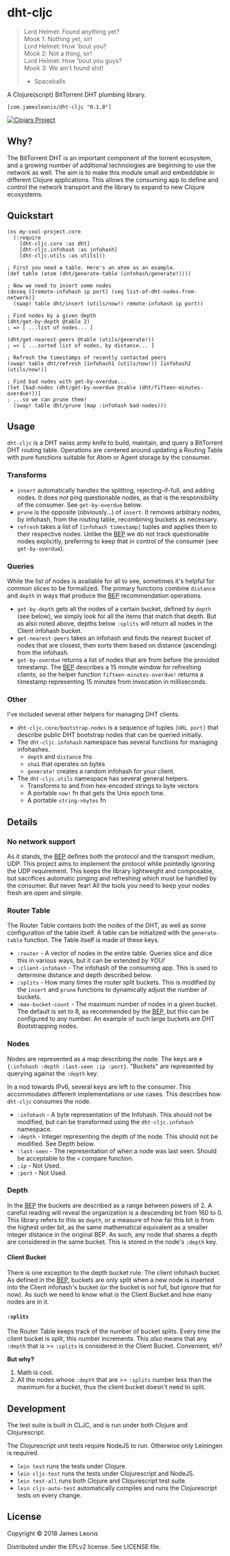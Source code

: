 # dht-cljc

> Lord Helmet: Found anything yet?  
> Mook 1: Nothing yet, sir!  
> Lord Helmet: How 'bout you?  
> Mook 2: Not a thing, sir!  
> Lord Helmet: How 'bout you guys?  
> Mook 3: We ain't found shit!  
> - Spaceballs

A Clojure(script) BitTorrent DHT plumbing library.

`[com.jamesleonis/dht-cljc "0.1.0"]`

[![Clojars Project](https://img.shields.io/clojars/v/com.jamesleonis/dht-cljc.svg)](https://clojars.org/com.jamesleonis/dht-cljc)

## Why?

The BitTorrent DHT is an important component of the torrent ecosystem, and a growing number of additional technologies are beginning to use the network as well. The aim is to make this module small and embeddable in different Clojure applications. This allows the consuming app to define and control the network transport and the library to expand to new Clojure ecosystems.

## Quickstart

```
(ns my-cool-project.core
  (:require
    [dht-cljc.core :as dht]
    [dht-cljc.infohash :as infohash]
    [dht-cljc.utils :as utils]))

; First you need a table. Here's an atom as an example.
(def table (atom (dht/generate-table (infohash/generate!))))

; Now we need to insert some nodes
(doseq [[remote-infohash ip port] (seq list-of-dht-nodes-from-network)]
  (swap! table dht/insert (utils/now!) remote-infohash ip port))

; Find nodes by a given depth
(dht/get-by-depth @table 2)
; => [ ...list of nodes... ]

(dht/get-nearest-peers @table (utils/generate!))
; => [ ...sorted list of nodes, by distance... ]

; Refresh the timestamps of recently contacted peers
(swap! table dht/refresh [infohash1 (utils/now!)] [infohash2 (utils/now!)]

; Find bad nodes with get-by-overdue...
(let [bad-nodes (dht/get-by-overdue @table (dht/fifteen-minutes-overdue!))]
; ...so we can prune them!
  (swap! table dht/prune (map :infohash bad-nodes)))
```

## Usage

`dht-cljc` is a DHT swiss army knife to build, maintain, and query a BitTorrent DHT routing table. Operations are centered around updating a Routing Table with pure functions suitable for Atom or Agent storage by the consumer.

### Transforms

* `insert` automatically handles the splitting, rejecting-if-full, and adding nodes. It does *not* ping questionable nodes, as that is the responsibility of the consumer. See `get-by-overdue` below.
* `prune` is the opposite (obviously...) of `insert`. It removes arbitrary nodes, by infohash, from the routing table, recombining buckets as necessary.
* `refresh` takes a list of `[infohash timestamp]` tuples and applies them to their respective nodes. Unlike the [BEP][bep-5] we do not track questionable nodes explicitly, preferring to keep that in control of the consumer (see `get-by-overdue`).

### Queries

While the list of nodes is available for all to see, sometimes it's helpful for common slices to be formalized. The primary functions combine `distance` and `depth` in ways that produce the [BEP][bep-5] recommendation operations.

* `get-by-depth` gets all the nodes of a certain bucket, defined by `depth` (see below), we simply look for all the items that match that depth. But as also noted above, depths below `:splits` will return all nodes in the Client infohash bucket.
* `get-nearest-peers` takes an infohash and finds the nearest bucket of nodes that are closest, then sorts them based on distance (ascending) from the infohash.
* `get-by-overdue` returns a list of nodes that are from before the provided timestamp. The [BEP][bep-5] describes a 15 minute window for refreshing clients, so the helper function `fifteen-minutes-overdue!` returns a timestamp representing 15 minutes from invocation in milliseconds.

### Other

I've included several other helpers for managing DHT clients.

* `dht-cljc.core/bootstrap-nodes` is a sequence of tuples `[URL port]` that describe public DHT bootstrap nodes that can be queried initially.
* The `dht-cljc.infohash` namespace has several functions for managing infohashes.
  * `depth` and `distance` fns
  * `sha1` that operates on bytes
  * `generate!` creates a random infohash for your client.
* The `dht-cljc.utils` namespace has several general helpers.
  * Transforms to and from hex-encoded strings to byte vectors
  * A portable `now!` fn that gets the Unix epoch time.
  * A portable `string->bytes` fn

## Details

### No network support

As it stands, the [BEP][bep-5] defines both the protocol and the transport medium, UDP. This project aims to implement the protocol while pointedly ignoring the UDP requirement. This keeps the library lightweight and composable, but sacrifices automatic pinging and refreshing which must be handled by the consumer. But never fear! All the tools you need to keep your nodes fresh are open and simple.

### Router Table

The Router Table contains both the nodes of the DHT, as well as some configuration of the table itself. A table can be initialized with the `generate-table` function. The Table itself is made of these keys.

* `:router` - A vector of nodes in the entire table. Queries slice and dice this in various ways, but it can be extended by *YOU!*
* `:client-infohash` - The infohash of the consuming app. This is used to determine distance and depth described below.
* `:splits` - How many times the router split buckets. This is modified by the `insert` and `prune` functions to dynamically adjust the number of buckets.
* `:max-bucket-count` - The maximum number of nodes in a given bucket. The default is set to 8, as recommended by the [BEP][bep-5], but this can be configured to any number. An example of such large buckets are DHT Bootstrapping nodes.

### Nodes

Nodes are represented as a map describing the node. The keys are `#{:infohash :depth :last-seen :ip :port}`. "Buckets" are represented by querying against the `:depth` key.

In a nod towards IPv6, several keys are left to the consumer. This accommodates different implementations or use cases. This describes how `dht-cljc` consumes the node.

* `:infohash` - A byte representation of the Infohash. This should not be modified, but can be transformed using the `dht-cljc.infohash` namespace.
* `:depth` - Integer representing the depth of the node. This should not be modified. See Depth below.
* `:last-seen` - The representation of when a node was last seen. Should be acceptable to the `<` compare function.
* `:ip` - Not Used.
* `:port` - Not Used.

### Depth

In the [BEP][bep-5] the buckets are described as a range between powers of 2. A careful reading will reveal the organization is a descending bit from 160 to 0. This library refers to this as `depth`, or a measure of how far this bit is from the highest order bit, as the same mathematical equivalent as a smaller integer distance in the original BEP. As such, any node that shares a depth are considered in the same bucket. This is stored in the node's `:depth` key.

#### Client Bucket

There is one exception to the depth bucket rule: The client infohash bucket. As defined in the [BEP][bep-5], buckets are only split when a new node is inserted into the Client infohash's bucket (or the bucket is not full, but ignore that for now). As such we need to know what *is* the Client Bucket and how many nodes are in it.

#### `:splits`

The Router Table keeps track of the number of bucket splits. Every time the client bucket is split, this number increments. This *also* means that any `:depth` that is >= `:splits` is considered in the Client Bucket. Convenient, eh?

**But why?**

1. Math is cool.
2. All the nodes whose `:depth` that are >= `:splits` number less than the maximum for a bucket, thus the client bucket doesn't need to split.

## Development

The test suite is built in CLJC, and is run under both Clojure and Clojurescript.

The Clojurescript unit tests require NodeJS to run. Otherwise only Leiningen is required.

* `lein test` runs the tests under Clojure.
* `lein cljs-test` runs the tests under Clojurescript and NodeJS.
* `lein test-all` runs both Clojure and Clojurescript test suite.
* `lein cljs-auto-test` automatically compiles and runs the Clojurescript tests on every change.

## License

Copyright © 2018 James Leonis

Distributed under the EPLv2 license. See LICENSE file.

[bep-5]: http://www.bittorrent.org/beps/bep_0005.html
